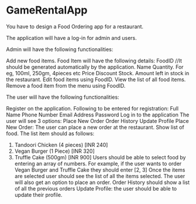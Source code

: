 # GameRentalApp
You have to design a Food Ordering app for a restaurant.



The application will have a log-in for admin and users.



Admin will have the following functionalities:

Add new food items. Food Item will have the following details:
FoodID //It should be generated automatically by the application.
Name
Quantity. For eg, 100ml, 250gm, 4pieces etc
Price
Discount
Stock. Amount left in stock in the restaurant.
Edit food items using FoodID.
View the list of all food items.
Remove a food item from the menu using FoodID.




The user will have the following functionalities:

Register on the application. Following to be entered for registration:
Full Name
Phone Number
Email
Address
Password
Log in to the application
The user will see 3 options:
Place New Order
Order History
Update Profile
Place New Order: The user can place a new order at the restaurant.
Show list of food. The list item should as follows:
1. Tandoori Chicken (4 pieces) [INR 240]
2. Vegan Burger (1 Piece) [INR 320]
3. Truffle Cake (500gm) [INR 900]
Users should be able to select food by entering an array of numbers. For example, if the user wants to order Vegan Burger and Truffle Cake they should enter [2, 3]
Once the items are selected user should see the list of all the items selected. The user will also get an option to place an order.
Order History should show a list of all the previous orders
Update Profile: the user should be able to update their profile.
